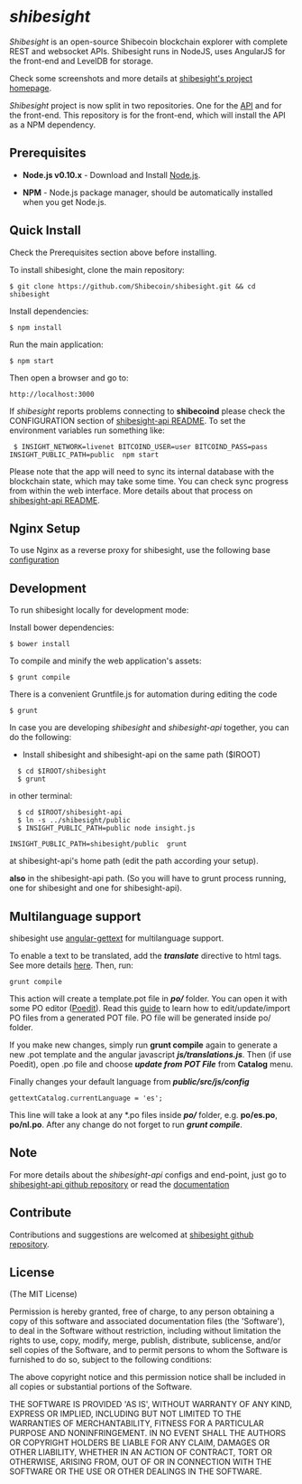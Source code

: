 # *shibesight*

*Shibesight* is an open-source Shibecoin blockchain explorer with complete REST and websocket APIs.
Shibesight runs in NodeJS, uses AngularJS for the front-end and LevelDB for storage.

Check some screenshots and more details at [shibesight's project homepage](https://github.com/Shibecoin/shibesight).

*Shibesight* project is now split in two repositories. One for the [API](https://github.com/Shibecoin/shibesight-api)
and for the front-end. This repository is for the front-end, which will install the API as a NPM dependency.


## Prerequisites

* **Node.js v0.10.x** - Download and Install [Node.js](http://www.nodejs.org/download/).

* **NPM** - Node.js package manager, should be automatically installed when you get Node.js.


## Quick Install
  Check the Prerequisites section above before installing.

  To install shibesight, clone the main repository:

    $ git clone https://github.com/Shibecoin/shibesight.git && cd shibesight

  Install dependencies:

    $ npm install
    
  Run the main application:

    $ npm start
    
  Then open a browser and go to:

    http://localhost:3000

  If *shibesight* reports problems connecting to **shibecoind** please check the CONFIGURATION section of 
  [shibesight-api README](https://github.com/Shibecoin/shibesight-api/blob/master/README.md). To set the 
  environment variables run something like:
  
     $ INSIGHT_NETWORK=livenet BITCOIND_USER=user BITCOIND_PASS=pass INSIGHT_PUBLIC_PATH=public  npm start


  Please note that the app will need to sync its internal database
  with the blockchain state, which may take some time. You can check
  sync progress from within the web interface. More details about that process
  on [shibesight-api README](https://github.com/Shibecoin/shibesight-api/blob/master/README.md). 
  
  
## Nginx Setup

To use Nginx as a reverse proxy for shibesight, use the following base [configuration](https://gist.github.com/matiu/bdd5e55ff0ad90b54261)


## Development

To run shibesight locally for development mode:

Install bower dependencies:

```
$ bower install
```

To compile and minify the web application's assets:

```
$ grunt compile
```

There is a convenient Gruntfile.js for automation during editing the code

```
$ grunt
```

In case you are developing *shibesight* and *shibesight-api* together, you can do the following:

* Install shibesight and shibesight-api on the same path ($IROOT)

```
  $ cd $IROOT/shibesight
  $ grunt
```

in other terminal:

```
  $ cd $IROOT/shibesight-api
  $ ln -s ../shibesight/public
  $ INSIGHT_PUBLIC_PATH=public node insight.js 
```


``` 
INSIGHT_PUBLIC_PATH=shibesight/public  grunt
```

at shibesight-api's home path (edit the path according your setup).

**also** in the shibesight-api path. (So you will have to grunt process running, one for shibesight and one for shibesight-api).


## Multilanguage support

shibesight use [angular-gettext](http://angular-gettext.rocketeer.be) for
multilanguage support. 

To enable a text to be translated, add the ***translate*** directive to html tags. See more details [here](http://angular-gettext.rocketeer.be/dev-guide/annotate/). Then, run:

```
grunt compile
```

This action will create a template.pot file in ***po/*** folder. You can open
it with some PO editor ([Poedit](http://poedit.net)). Read this [guide](http://angular-gettext.rocketeer.be/dev-guide/translate/) to learn how to edit/update/import PO files from a generated POT file. PO file will be generated inside po/ folder.

If you make new changes, simply run **grunt compile** again to generate a new .pot template and the angular javascript ***js/translations.js***. Then (if use Poedit), open .po file and choose ***update from POT File*** from **Catalog** menu.

Finally changes your default language from ***public/src/js/config*** 

```
gettextCatalog.currentLanguage = 'es';
```

This line will take a look at any *.po files inside ***po/*** folder, e.g.
**po/es.po**, **po/nl.po**. After any change do not forget to run ***grunt
compile***.


## Note

For more details about the *shibesight-api* configs and end-point, just go to [shibesight-api github repository](https://github.com/Shibecoin/shibesight-api) or read the [documentation](https://github.com/Shibecoin/shibesight-api/blob/master/README.md)

## Contribute

Contributions and suggestions are welcomed at [shibesight github repository](https://github.com/Shibecoin/shibesight).


## License
(The MIT License)

Permission is hereby granted, free of charge, to any person obtaining
a copy of this software and associated documentation files (the
'Software'), to deal in the Software without restriction, including
without limitation the rights to use, copy, modify, merge, publish,
distribute, sublicense, and/or sell copies of the Software, and to
permit persons to whom the Software is furnished to do so, subject to
the following conditions:

The above copyright notice and this permission notice shall be
included in all copies or substantial portions of the Software.

THE SOFTWARE IS PROVIDED 'AS IS', WITHOUT WARRANTY OF ANY KIND,
EXPRESS OR IMPLIED, INCLUDING BUT NOT LIMITED TO THE WARRANTIES OF
MERCHANTABILITY, FITNESS FOR A PARTICULAR PURPOSE AND NONINFRINGEMENT.
IN NO EVENT SHALL THE AUTHORS OR COPYRIGHT HOLDERS BE LIABLE FOR ANY
CLAIM, DAMAGES OR OTHER LIABILITY, WHETHER IN AN ACTION OF CONTRACT,
TORT OR OTHERWISE, ARISING FROM, OUT OF OR IN CONNECTION WITH THE
SOFTWARE OR THE USE OR OTHER DEALINGS IN THE SOFTWARE.
